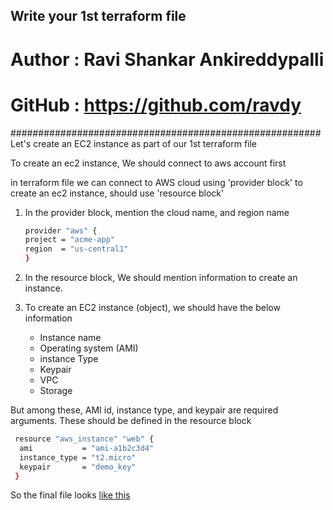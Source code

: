 ## Write your 1st terraform file
# Author    : Ravi Shankar Ankireddypalli
# GitHub    : https://github.com/ravdy
########################################################
Let's create an EC2 instance as part of our 1st terraform file

To create an ec2 instance, We should connect to aws account first 

in terraform file 
we can connect to AWS cloud using 'provider block'
to create an ec2 instance, should use 'resource block'
1. In the provider block, mention the cloud name, and region name 
   ```sh 
   provider "aws" {
   project = "acme-app"
   region  = "us-central1"
   }
   ```

1. In the resource block, We should mention information to create an instance. 
2. To create an EC2 instance (object), we should have the below information 
    - Instance name
    - Operating system (AMI)
    - instance Type 
    - Keypair
    - VPC
    - Storage
   
But among these, AMI id, instance type, and keypair are required arguments.
These should be defined in the resource block
```sh 
 resource "aws_instance" "web" {
  ami           = "ami-a1b2c3d4"
  instance_type = "t2.micro"
  keypair       = "demo_key"
 }
```

So the final file looks [like this](v1-ec2.tf)
